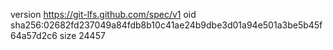 version https://git-lfs.github.com/spec/v1
oid sha256:02682fd237049a84fdb8b10c41ae24b9dbe3d01a94e501a3be5b45f64a57d2c6
size 24457
